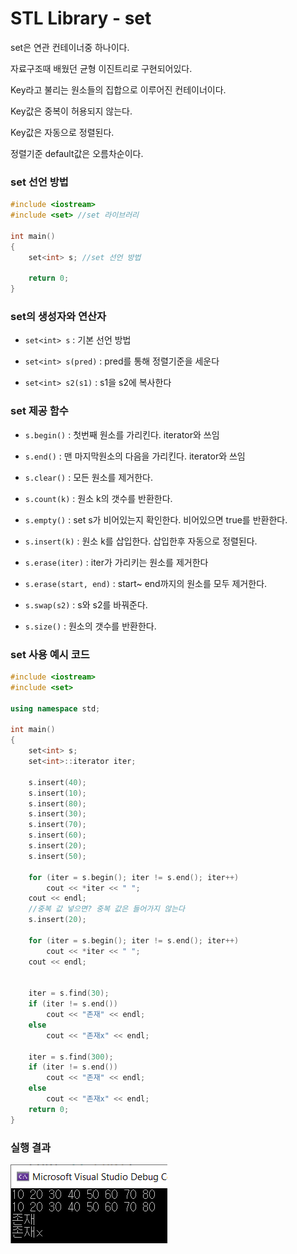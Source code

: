# STL Library - set

set은 연관 컨테이너중 하나이다.

자료구조때 배웠던 균형 이진트리로 구현되어있다.

Key라고 불리는 원소들의 집합으로 이루어진 컨테이너이다.

Key값은 중복이 허용되지 않는다.

Key값은 자동으로 정렬된다.

정렬기준 default값은 오름차순이다.



### set 선언 방법

```c++
#include <iostream>
#include <set> //set 라이브러리

int main()
{
    set<int> s; //set 선언 방법
    
    return 0;
}
```



### set의 생성자와 연산자

* `set<int> s` : 기본 선언 방법



* `set<int> s(pred)` : pred를 통해 정렬기준을 세운다



* `set<int> s2(s1)` : s1을 s2에 복사한다



### set 제공 함수

* `s.begin()` :  첫번째 원소를 가리킨다. iterator와 쓰임



* `s.end()` :  맨 마지막원소의 다음을 가리킨다. iterator와 쓰임



* `s.clear()` :  모든 원소를 제거한다.



* `s.count(k)` :  원소 k의 갯수를 반환한다.



* `s.empty()` :  set s가 비어있는지 확인한다. 비어있으면 true를 반환한다.



* `s.insert(k)` : 원소 k를 삽입한다. 삽입한후 자동으로 정렬된다. 



* `s.erase(iter)` :  iter가 가리키는 원소를 제거한다



* `s.erase(start, end)` :  start~ end까지의 원소를 모두 제거한다.



* `s.swap(s2)` : s와 s2를 바꿔준다. 



* `s.size()` : 원소의 갯수를 반환한다. 



### set 사용 예시 코드

```C++
#include <iostream>
#include <set>

using namespace std;

int main()
{
	set<int> s;
	set<int>::iterator iter;

	s.insert(40);
	s.insert(10);
	s.insert(80);
	s.insert(30);
	s.insert(70);
	s.insert(60);
	s.insert(20);
	s.insert(50);

	for (iter = s.begin(); iter != s.end(); iter++)
		cout << *iter << " ";
	cout << endl;
	//중복 값 넣으면? 중복 값은 들어가지 않는다
	s.insert(20);

	for (iter = s.begin(); iter != s.end(); iter++)
		cout << *iter << " ";
	cout << endl;


	iter = s.find(30);
	if (iter != s.end())
		cout << "존재" << endl;
	else
		cout << "존재x" << endl;

	iter = s.find(300);
	if (iter != s.end())
		cout << "존재" << endl;
	else
		cout << "존재x" << endl;
	return 0;
}
```



### 실행 결과

![실행결과](./img/set_ex.png)  

